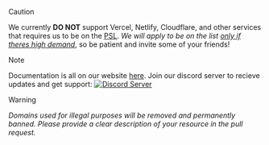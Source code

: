 > [!CAUTION]
> We currently **DO NOT** support Vercel, Netlify, Cloudflare, and other services that requires us to be on the [PSL](https://github.com/publicsuffix/list). _We will apply to be on the list [only if theres high demand](https://publicsuffix.org/submit/#:~:text=We%20will%20generally%20decline%20small%20projects)_, so be patient and invite some of your friends!

> [!NOTE]
> Documentation is all on our website [here](https://part-of.my.id/docs#structure). Join our discord server to recieve updates and get support:
> <a href="https://discord.gg/rFyRF3MMhc"><img alt="Discord Server" src="https://invidget.switchblade.xyz/rFyRF3MMhc"></a>

> [!WARNING]
> *Domains used for illegal purposes will be removed and permanently banned. Please provide a clear description of your resource in the pull request.*

